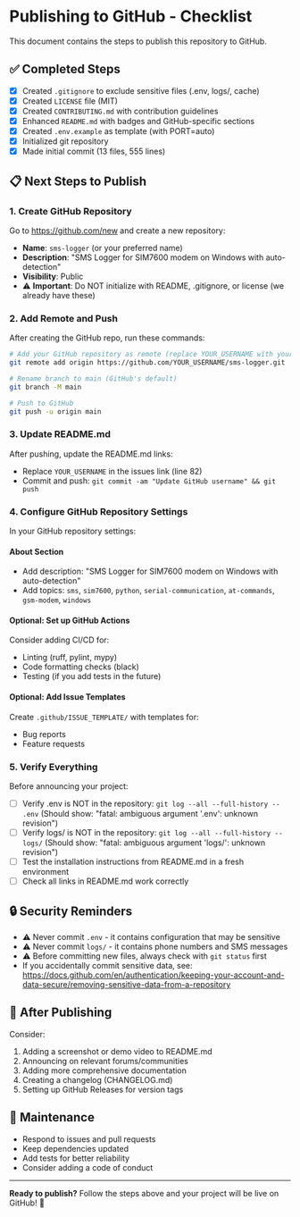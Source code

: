 # Publishing to GitHub - Checklist

This document contains the steps to publish this repository to GitHub.

## ✅ Completed Steps

- [x] Created `.gitignore` to exclude sensitive files (.env, logs/, cache)
- [x] Created `LICENSE` file (MIT)
- [x] Created `CONTRIBUTING.md` with contribution guidelines
- [x] Enhanced `README.md` with badges and GitHub-specific sections
- [x] Created `.env.example` as template (with PORT=auto)
- [x] Initialized git repository
- [x] Made initial commit (13 files, 555 lines)

## 📋 Next Steps to Publish

### 1. Create GitHub Repository

Go to https://github.com/new and create a new repository:

- **Name**: `sms-logger` (or your preferred name)
- **Description**: "SMS Logger for SIM7600 modem on Windows with auto-detection"
- **Visibility**: Public
- ⚠️ **Important**: Do NOT initialize with README, .gitignore, or license (we already have these)

### 2. Add Remote and Push

After creating the GitHub repo, run these commands:

```bash
# Add your GitHub repository as remote (replace YOUR_USERNAME with your GitHub username)
git remote add origin https://github.com/YOUR_USERNAME/sms-logger.git

# Rename branch to main (GitHub's default)
git branch -M main

# Push to GitHub
git push -u origin main
```

### 3. Update README.md

After pushing, update the README.md links:

- Replace `YOUR_USERNAME` in the issues link (line 82)
- Commit and push: `git commit -am "Update GitHub username" && git push`

### 4. Configure GitHub Repository Settings

In your GitHub repository settings:

#### About Section

- Add description: "SMS Logger for SIM7600 modem on Windows with auto-detection"
- Add topics: `sms`, `sim7600`, `python`, `serial-communication`, `at-commands`, `gsm-modem`, `windows`

#### Optional: Set up GitHub Actions

Consider adding CI/CD for:

- Linting (ruff, pylint, mypy)
- Code formatting checks (black)
- Testing (if you add tests in the future)

#### Optional: Add Issue Templates

Create `.github/ISSUE_TEMPLATE/` with templates for:

- Bug reports
- Feature requests

### 5. Verify Everything

Before announcing your project:

- [ ] Verify .env is NOT in the repository: `git log --all --full-history -- .env`
      (Should show: "fatal: ambiguous argument '.env': unknown revision")
- [ ] Verify logs/ is NOT in the repository: `git log --all --full-history -- logs/`
      (Should show: "fatal: ambiguous argument 'logs/': unknown revision")
- [ ] Test the installation instructions from README.md in a fresh environment
- [ ] Check all links in README.md work correctly

## 🔒 Security Reminders

- ⚠️ Never commit `.env` - it contains configuration that may be sensitive
- ⚠️ Never commit `logs/` - it contains phone numbers and SMS messages
- ⚠️ Before committing new files, always check with `git status` first
- If you accidentally commit sensitive data, see: https://docs.github.com/en/authentication/keeping-your-account-and-data-secure/removing-sensitive-data-from-a-repository

## 📢 After Publishing

Consider:

1. Adding a screenshot or demo video to README.md
2. Announcing on relevant forums/communities
3. Adding more comprehensive documentation
4. Creating a changelog (CHANGELOG.md)
5. Setting up GitHub Releases for version tags

## 🤝 Maintenance

- Respond to issues and pull requests
- Keep dependencies updated
- Add tests for better reliability
- Consider adding a code of conduct

---

**Ready to publish?** Follow the steps above and your project will be live on GitHub! 🚀
